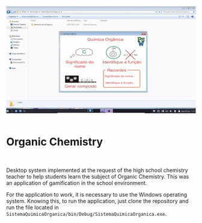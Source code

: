 <div align="center">
    <br/>
    <img src="./img/quimicaorganica.gif"/>
    <br>
</div>

<br/>

# Organic Chemistry

<br/>

Desktop system implemented at the request of the high school chemistry teacher to help students learn the subject of Organic Chemistry. This was an application of gamification in the school environment.
 
For the application to work, it is necessary to use the Windows operating system. Knowing this, to run the application, just clone the repository and run the file located in ```SistemaQuimicaOrganica/bin/Debug/SistemaQuimicaOrganica.exe```.

<br/>
